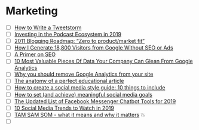 # Marketing

- [ ] [How to Write a Tweetstorm](https://www.animalz.co/blog/how-to-write-a-tweetstorm/)
- [ ] [Investing in the Podcast Ecosystem in 2019](https://a16z.com/2019/05/23/podcast-ecosystem-investing-2019/)
- [ ] [2011 Blogging Roadmap: “Zero to product/market fit”](https://andrewchen.co/2011-blogging-roadmap-zero-to-productmarket-fit/)
- [ ] [How I Generate 18,800 Visitors from Google Without SEO or Ads](https://neilpatel.com/blog/google-discover/)
- [ ] [A Primer on SEO](https://dev.to/laurieontech/a-primer-on-seo-49n1)
- [ ] [10 Most Valuable Pieces Of Data Your Company Can Glean From Google Analytics](https://www.forbes.com/sites/forbesagencycouncil/2020/01/17/10-most-valuable-pieces-of-data-your-company-can-glean-from-google-analytics/)
- [ ] [Why you should remove Google Analytics from your site](https://dev.to/markosaric/why-you-should-remove-google-analytics-from-your-site-5c7h)
- [ ] [The anatomy of a perfect educational article](https://nesslabs.com/educational-article)
- [ ] [How to create a social media style guide: 10 things to include](https://sproutsocial.com/insights/social-media-style-guide/)
- [ ] [How to set (and achieve) meaningful social media goals](https://sproutsocial.com/insights/social-media-goals/)
- [ ] [The Updated List of Facebook Messenger Chatbot Tools for 2019](https://www.inc.com/larry-kim/the-updated-list-of-facebook-messenger-chatbot-tools-for-2019.html)
- [ ] [10 Social Media Trends to Watch in 2019](https://www.entrepreneur.com/amphtml/324901)
- [ ] [TAM SAM SOM - what it means and why it matters](https://www.thebusinessplanshop.com/blog/en/entry/tam_sam_som) 💥
- [ ] []()
